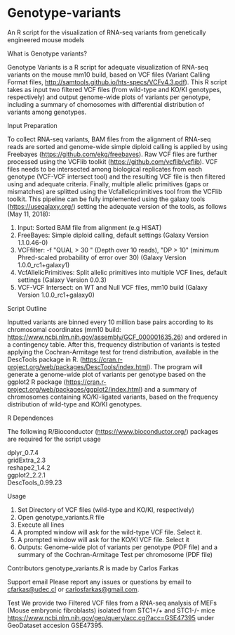 # Genotype-variants
An R script for the visualization of RNA-seq variants from genetically engineered mouse models

What is Genotype variants?

Genotype Variants is a R script for adequate visualization of RNA-seq variants on the mouse mm10 build, based on VCF files (Variant Calling Format files, http://samtools.github.io/hts-specs/VCFv4.3.pdf). This R script takes as input two filtered VCF files (from wild-type and KO/KI genotypes, respectively) and output genome-wide plots of variants per genotype, including a summary of chomosomes with differential distribution of variants among genotypes. 

Input Preparation

To collect RNA-seq variants, BAM files from the alignment of RNA-seq reads are sorted and genome-wide simple diploid calling is applied by using Freebayes (https://github.com/ekg/freebayes). Raw VCF files are further processed using the VCFlib toolkit (https://github.com/vcflib/vcflib). VCF files needs to be intersected among biological replicates from each genotype (VCF-VCF intersect tool) and the resulting VCF file is then filtered using and adequate criteria. Finally, multiple allelic primitives (gaps or mismatches) are splitted using the Vcfallelicprimitives tool from the VCFlib toolkit. This pipeline can be fully implemented using the galaxy tools (https://usegalaxy.org/) setting the adequate version of the tools, as follows (May 11, 2018):

1) Input: Sorted BAM file from alignment (e.g HISAT)
2) FreeBayes: Simple diploid calling, default settings (Galaxy Version 1.1.0.46-0)
3) VCFfilter:    -f "QUAL > 30 " (Depth over 10 reads), "DP > 10" (minimum Phred-scaled probability of error over 30) (Galaxy Version 1.0.0_rc1+galaxy1)
4) VcfAllelicPrimitives: Split allelic primitives into multiple VCF lines, default settings (Galaxy Version 0.0.3)
5) VCF-VCF Intersect: on WT and Null VCF files, mm10 build (Galaxy Version 1.0.0_rc1+galaxy0)


Script Outline

Inputted variants are binned every 10 million base pairs according to its chromosomal coordinates (mm10 build: https://www.ncbi.nlm.nih.gov/assembly/GCF_000001635.26) and ordered in a contingency table. After this, frequency distribution of variants is tested applying the Cochran-Armitage test for trend distribution, available in the DescTools package in R. (https://cran.r-project.org/web/packages/DescTools/index.html). The program will generate a genome-wide plot of variants per genotype based on the ggplot2 R package (https://cran.r-project.org/web/packages/ggplot2/index.html) and a summary of chromosomes containing KO/KI-ligated variants, based on the frequency distribution of wild-type and KO/KI genotypes. 

R Dependences

The following R/Bioconductor (https://www.bioconductor.org/) packages are required for the script usage

dplyr_0.7.4       
gridExtra_2.3     
reshape2_1.4.2    
ggplot2_2.2.1    
DescTools_0.99.23

Usage
1) Set Directory of VCF files (wild-type and KO/KI, respectively)
2) Open genotype_variants.R file
3) Execute all lines
4) A prompted window will ask for the wild-type VCF file. Select it. 
5) A prompted window will ask for the KO/KI VCF file. Select it
6) Outputs: Genome-wide plot of variants per genotype (PDF file) and a summary of the Cochran-Armitage Test per chromosome (PDF file)

Contributors
genotype_variants.R is made by Carlos Farkas

Support
email
Please report any issues or questions by email to cfarkas@udec.cl or carlosfarkas@gmail.com.

Test 
We provide two Filtered VCF files from a RNA-seq analysis of MEFs (Mouse embryonic fibroblasts) isolated from STC1+/+ and STC1-/- mice https://www.ncbi.nlm.nih.gov/geo/query/acc.cgi?acc=GSE47395 under GeoDataset accesion GSE47395. 


